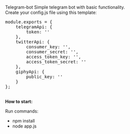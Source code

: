Telegram-bot
Simple telegram bot with basic functionality.
<br>
Create your config.js file using this template:
<pre>
module.exports = {
    telegramApi: {
        token: ''
    },
    twitterApi: {
        consumer_key: '',
        consumer_secret: '',
        access_token_key: '',
        access_token_secret: ''
    },
    giphyApi: {
        public_key: ''
    }
};
</pre>
</br>
<b>How to start:</b>

Run commands:
<ul>
  <li>npm install</li>
  <li>node app.js</li>
</ul>
